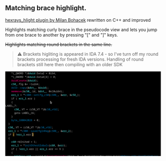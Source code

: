 ## Matching brace highlight.
[hexrays_hlight plugin by Milan Bohacek](https://hex-rays.com/contests/2016/hexlight/hexrays_hlight.py) rewritten on C++ and improved

Highlights matching curly brace in the pseudocode view and lets you jump from one brace to another by pressing "[" and "]" keys.

~~Highlights matching round brackets in the same line.~~
> ⚠️ Brackets higliting is appeared in IDA 7.4 - so I've turn off my round brackets processing for fresh IDA versions. Handling of round brackets still here then compiling with an older SDK

![brace](brace.gif)
